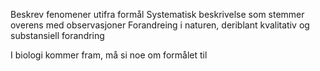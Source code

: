 
Beskrev fenomener utifra formål
Systematisk beskrivelse som stemmer overens med observasjoner
Forandreing i naturen, deriblant kvalitativ og substansiell forandring

I biologi kommer fram, må si noe om formålet til 